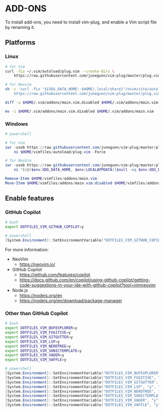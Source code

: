 # ADD-ONS

To install add-ons, you need to install vim-plug, and enable a Vim script file by renaming it.

## Platforms

### Linux

```bash
# for Vim
curl -fLo ~/.vim/autoload/plug.vim --create-dirs \
    https://raw.githubusercontent.com/junegunn/vim-plug/master/plug.vim

# for Neovim
sh -c 'curl -fLo "${XDG_DATA_HOME:-$HOME/.local/share}"/nvim/site/autoload/plug.vim --create-dirs \
    https://raw.githubusercontent.com/junegunn/vim-plug/master/plug.vim'

diff -u $HOME/.vim/addons/main.vim.disabled $HOME/.vim/addons/main.vim

mv -i $HOME/.vim/addons/main.vim.disabled $HOME/.vim/addons/main.vim
```

### Windows

```powershell
# powershell

# for Vim
iwr -useb https://raw.githubusercontent.com/junegunn/vim-plug/master/plug.vim |`
    ni $HOME/vimfiles/autoload/plug.vim -Force

# for NeoVim
iwr -useb https://raw.githubusercontent.com/junegunn/vim-plug/master/plug.vim |`
    ni "$(@($env:XDG_DATA_HOME, $env:LOCALAPPDATA)[$null -eq $env:XDG_DATA_HOME])/nvim-data/site/autoload/plug.vim" -Force

Remove-Item $HOME/vimfiles/addons/main.vim
Move-Item $HOME/vimfiles/addons/main.vim.disabled $HOME/vimfiles/addons/main.vim
```

## Enable features

### GitHub Copilot

```bash
# bash
export DOTFILES_VIM_GITHUB_COPILOT=y
```

```powershell
# powershell
[System.Environment]::SetEnvironmentVariable("DOTFILES_VIM_GITHUB_COPILOT", "y", "User")
```

For more information:

- NeoVim
    - https://neovim.io/
- GitHub Copilot
    - https://github.com/features/copilot
    - https://docs.github.com/en/copilot/using-github-copilot/getting-code-suggestions-in-your-ide-with-github-copilot?tool=vimneovim
- Node.js
    - https://nodejs.org/en
    - https://nodejs.org/en/download/package-manager

### Other than GitHub Copilot

```bash
# bash
export DOTFILES_VIM_BUFEXPLORER=y
export DOTFILES_VIM_FUGITIVE=y
export DOTFILES_VIM_GITGUTTER=y
export DOTFILES_VIM_LSP=y
export DOTFILES_VIM_NERDTREE=y
export DOTFILES_VIM_SONICTEMPLATE=y
export DOTFILES_VIM_VADER=y
export DOTFILES_VIM_VAFFLE=y
```

```powershell
# powershell
[System.Environment]::SetEnvironmentVariable("DOTFILES_VIM_BUFEXPLORER", "y", "User")
[System.Environment]::SetEnvironmentVariable("DOTFILES_VIM_FUGITIVE", "y", "User")
[System.Environment]::SetEnvironmentVariable("DOTFILES_VIM_GITGUTTER", "y", "User")
[System.Environment]::SetEnvironmentVariable("DOTFILES_VIM_LSP", "y", "User")
[System.Environment]::SetEnvironmentVariable("DOTFILES_VIM_NERDTREE", "y", "User")
[System.Environment]::SetEnvironmentVariable("DOTFILES_VIM_SONICTEMPLATE", "y", "User")
[System.Environment]::SetEnvironmentVariable("DOTFILES_VIM_VADER", "y", "User")
[System.Environment]::SetEnvironmentVariable("DOTFILES_VIM_VAFFLE", "y", "User")
```
